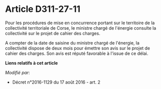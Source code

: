 # Article D311-27-11

Pour les procédures de mise en concurrence portant sur le territoire de la collectivité territoriale de Corse, le ministre
chargé de l'énergie consulte la collectivité sur le projet de cahier des charges. 

A compter de la date de saisine du ministre chargé de l'énergie, la collectivité dispose de deux mois pour émettre son avis
sur le projet de cahier des charges. Son avis est réputé favorable à l'issue de ce délai.

**Liens relatifs à cet article**

_Modifié par_:

  - Décret n°2016-1129 du 17 août 2016 - art. 2
